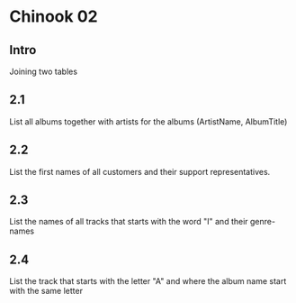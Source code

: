 # Chinook 02

## Intro

Joining two tables

## 2.1

List all albums together with artists for the albums (ArtistName, AlbumTitle)

## 2.2

List the first names of all customers and their support representatives.

## 2.3

List the names of all tracks that starts with the word "I" and their genre-names

## 2.4

List the track that starts with the letter "A" and where the album name start with the same letter
